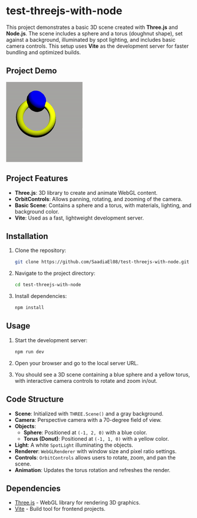 # test-threejs-with-node

This project demonstrates a basic 3D scene created with **Three.js** and **Node.js**. The scene includes a sphere and a torus (doughnut shape), set against a background, illuminated by spot lighting, and includes basic camera controls. This setup uses **Vite** as the development server for faster bundling and optimized builds.

## Project Demo

![Project Demo](./demo.gif)

## Project Features

- **Three.js**: 3D library to create and animate WebGL content.
- **OrbitControls**: Allows panning, rotating, and zooming of the camera.
- **Basic Scene**: Contains a sphere and a torus, with materials, lighting, and background color.
- **Vite**: Used as a fast, lightweight development server.

## Installation

1. Clone the repository:

   ```bash
   git clone https://github.com/SaadiaEl08/test-threejs-with-node.git
   ```

2. Navigate to the project directory:

   ```bash
   cd test-threejs-with-node
   ```

3. Install dependencies:

   ```bash
   npm install
   ```

## Usage

1. Start the development server:

   ```bash
   npm run dev
   ```

2. Open your browser and go to the local server URL.

3. You should see a 3D scene containing a blue sphere and a yellow torus, with interactive camera controls to rotate and zoom in/out.

## Code Structure

- **Scene**: Initialized with `THREE.Scene()` and a gray background.
- **Camera**: Perspective camera with a 70-degree field of view.
- **Objects**:
  - **Sphere**: Positioned at `(-1, 2, 0)` with a blue color.
  - **Torus (Donut)**: Positioned at `(-1, 1, 0)` with a yellow color.
- **Light**: A white `SpotLight` illuminating the objects.
- **Renderer**: `WebGLRenderer` with window size and pixel ratio settings.
- **Controls**: `OrbitControls` allows users to rotate, zoom, and pan the scene.
- **Animation**: Updates the torus rotation and refreshes the render.

## Dependencies

- [Three.js](https://threejs.org/) - WebGL library for rendering 3D graphics.
- [Vite](https://vitejs.dev/) - Build tool for frontend projects.

```

